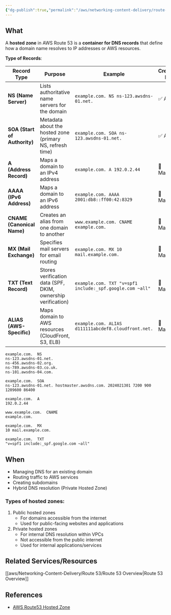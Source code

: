 ```yaml
---
{"dg-publish":true,"permalink":"/aws/networking-content-delivery/route-53/atomic-elements/hosted-zone/","title":"Hosted Zone"}
---
```



## What
A **hosted zone** in AWS Route 53 is a **container for DNS records** that define how a domain name resolves to IP addresses or AWS resources.

**Type of Records**:

| **Record Type** | **Purpose** | **Example** | **Created By** |
|---------------|-------------|------------|--------------|
| **NS (Name Server)** | Lists authoritative name servers for the domain | `example.com. NS ns-123.awsdns-01.net.` | ✅ Auto |
| **SOA (Start of Authority)** | Metadata about the hosted zone (primary NS, refresh time) | `example.com. SOA ns-123.awsdns-01.net.` | ✅ Auto |
| **A (Address Record)** | Maps a domain to an IPv4 address | `example.com. A 192.0.2.44` | 🔹 Manual |
| **AAAA (IPv6 Address)** | Maps a domain to an IPv6 address | `example.com. AAAA 2001:db8::ff00:42:8329` | 🔹 Manual |
| **CNAME (Canonical Name)** | Creates an alias from one domain to another | `www.example.com. CNAME example.com.` | 🔹 Manual |
| **MX (Mail Exchange)** | Specifies mail servers for email routing | `example.com. MX 10 mail.example.com.` | 🔹 Manual |
| **TXT (Text Record)** | Stores verification data (SPF, DKIM, ownership verification) | `example.com. TXT "v=spf1 include:_spf.google.com ~all"` | 🔹 Manual |
| **ALIAS (AWS-Specific)** | Maps domain to AWS resources (CloudFront, S3, ELB) | `example.com. ALIAS d111111abcdef8.cloudfront.net.` | 🔹 Manual |


```
example.com.  NS  
ns-123.awsdns-01.net.  
ns-456.awsdns-02.org.  
ns-789.awsdns-03.co.uk.  
ns-101.awsdns-04.com.  

example.com.  SOA  
ns-123.awsdns-01.net. hostmaster.awsdns.com. 2024021301 7200 900 1209600 86400  

example.com.  A  
192.0.2.44  

www.example.com.  CNAME  
example.com.  

example.com.  MX  
10 mail.example.com.  

example.com.  TXT  
"v=spf1 include:_spf.google.com ~all"  
```
## When
- Managing DNS for an existing domain
- Routing traffic to AWS services
- Creating subdomains
- Hybrid DNS resolution (Private Hosted Zone)

### Types of hosted zones:
1. Public hosted zones
    - For domains accessible from the internet
    - Used for public-facing websites and applications
2. Private hosted zones
    - For internal DNS resolution within VPCs
    - Not accessible from the public internet
    - Used for internal applications/services


## Related Services/Resources
[[aws/Networking-Content-Delivery/Route 53/Route 53 Overview\|Route 53 Overview]]
  
## References
- [AWS Route53 Hosted Zone](https://docs.aws.amazon.com/Route53/latest/DeveloperGuide/hosted-zones-working-with.html)
